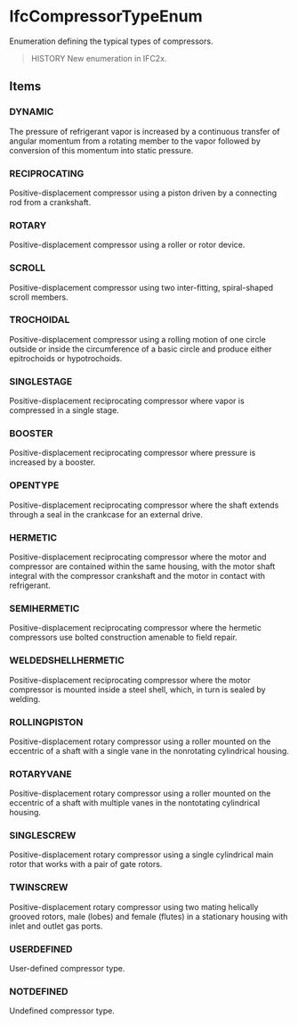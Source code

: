 # IfcCompressorTypeEnum

Enumeration defining the typical types of compressors.<!-- end of definition -->

> HISTORY New enumeration in IFC2x.

## Items

### DYNAMIC
The pressure of refrigerant vapor is increased by a continuous transfer of angular momentum from a rotating member to the vapor followed by conversion of this momentum into static pressure.

### RECIPROCATING
Positive-displacement compressor using a piston driven by a connecting rod from a crankshaft.

### ROTARY
Positive-displacement compressor using a roller or rotor device.

### SCROLL
Positive-displacement compressor using two inter-fitting, spiral-shaped scroll members.

### TROCHOIDAL
Positive-displacement compressor using a rolling motion of one circle outside or inside the circumference of a basic circle and produce either epitrochoids or hypotrochoids.

### SINGLESTAGE
Positive-displacement reciprocating compressor where vapor is compressed in a single stage.

### BOOSTER
Positive-displacement reciprocating compressor where pressure is increased by a booster.

### OPENTYPE
Positive-displacement reciprocating compressor where the shaft extends through a seal in the crankcase for an external drive.

### HERMETIC
Positive-displacement reciprocating compressor where the motor and compressor are contained within the same housing, with the motor shaft integral with the compressor crankshaft and the motor in contact with refrigerant.

### SEMIHERMETIC
Positive-displacement reciprocating compressor where the hermetic compressors use bolted construction amenable to field repair.

### WELDEDSHELLHERMETIC
Positive-displacement reciprocating compressor where the motor compressor is mounted inside a steel shell, which, in turn is sealed by welding.

### ROLLINGPISTON
Positive-displacement rotary compressor using a roller mounted on the eccentric of a shaft with a single vane in the nonrotating cylindrical housing.

### ROTARYVANE
Positive-displacement rotary compressor using a roller mounted on the eccentric of a shaft with multiple vanes in the nontotating cylindrical housing.

### SINGLESCREW
Positive-displacement rotary compressor using a single cylindrical main rotor that works with a pair of gate rotors.

### TWINSCREW
Positive-displacement rotary compressor using two mating helically grooved rotors, male (lobes) and female (flutes) in a stationary housing with inlet and outlet gas ports.

### USERDEFINED
User-defined compressor type.

### NOTDEFINED
Undefined compressor type.
